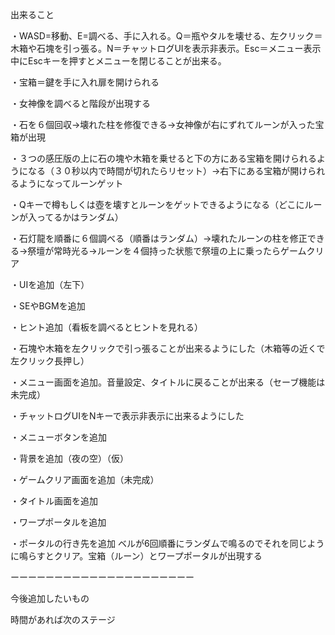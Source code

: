 出来ること

・WASD=移動、E=調べる、手に入れる。Q＝瓶やタルを壊せる、左クリック＝木箱や石塊を引っ張る。N＝チャットログUIを表示非表示。Esc＝メニュー表示中にEscキーを押すとメニューを閉じることが出来る。

・宝箱＝鍵を手に入れ扉を開けられる

・女神像を調べると階段が出現する

・石を６個回収→壊れた柱を修復できる→女神像が右にずれてルーンが入った宝箱が出現

・３つの感圧版の上に石の塊や木箱を乗せると下の方にある宝箱を開けられるようになる（３０秒以内で時間が切れたらリセット）→右下にある宝箱が開けられるようになってルーンゲット

・Qキーで樽もしくは壺を壊すとルーンをゲットできるようになる（どこにルーンが入ってるかはランダム）

・石灯龍を順番に６個調べる（順番はランダム）→壊れたルーンの柱を修正できる→祭壇が常時光る→ルーンを４個持った状態で祭壇の上に乗ったらゲームクリア

・UIを追加（左下）

・SEやBGMを追加

・ヒント追加（看板を調べるとヒントを見れる）

・石塊や木箱を左クリックで引っ張ることが出来るようにした（木箱等の近くで左クリック長押し）

・メニュー画面を追加。音量設定、タイトルに戻ることが出来る（セーブ機能は未完成）

・チャットログUIをNキーで表示非表示に出来るようにした

・メニューボタンを追加

・背景を追加（夜の空）（仮）

・ゲームクリア画面を追加（未完成）

・タイトル画面を追加

・ワープポータルを追加

・ポータルの行き先を追加
ベルが6回順番にランダムで鳴るのでそれを同じように鳴らすとクリア。宝箱（ルーン）とワープポータルが出現する

ーーーーーーーーーーーーーーーーーーーーー

今後追加したいもの

時間があれば次のステージ
